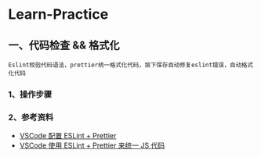 # Learn-Practice
## 一、代码检查 && 格式化
```
Eslint校验代码语法，prettier统一格式化代码，按下保存自动修复eslint错误，自动格式化代码
```
### 1、操作步骤

### 2、参考资料
+ [VSCode 配置 ESLint + Prettier](https://my.oschina.net/u/3347851/blog/4760687)
+ [VSCode 使用 ESLint + Prettier 来统一 JS 代码](https://www.cnblogs.com/xjnotxj/p/10828183.html)